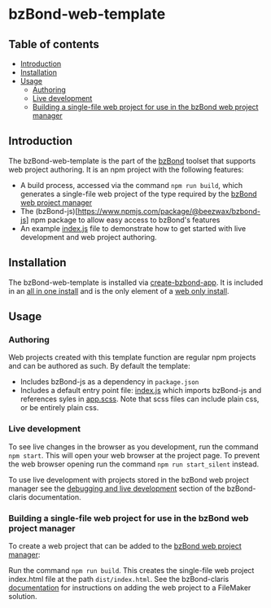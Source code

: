 # bzBond-web-template

## Table of contents

- [Introduction](#introduction)
- [Installation](#installation)
- [Usage](#usage)
  - [Authoring](#authoring)
  - [Live development](#live-development)
  - [Building a single-file web project for use in the bzBond web project manager](#building-a-single-file-web-project-for-use-in-the-bzbond-web-project-manager)

## Introduction

The bzBond-web-template is the part of the [bzBond](/) toolset that supports web project authoring. It is an npm project with the following features:
- A build process, accessed via the command `npm run build`, which generates a single-file web project of the type required by the [bzBond web project manager](../bzBond-claris/README.md#usage-bzbond-web-project-manager)
- The (bzBond-js)[https://www.npmjs.com/package/@beezwax/bzbond-js] npm package to allow easy access to bzBond's features
- An example [index.js](src/js/index.js) file to demonstrate how to get started with live development and web project authoring.

## Installation

The bzBond-web-template is installed via [create-bzbond-app](../create-bzbond-app/). It is included in an [all in one install](../create-bzbond-app/README.md#create-an-all-in-one-bzbond-project) and is the only element of a [web only install](../create-bzbond-app/README.md#create-a-web-only-bzbond-project).

## Usage

### Authoring

Web projects created with this template function are regular npm projects and can be authored as such. By default the template:
- Includes bzBond-js as a dependency in `package.json`
- Includes a default entry point file: [index.js](src/js/index.js) which imports bzBond-js and references syles in [app.scss](src/scss/app.scss). Note that scss files can include plain css, or be entirely plain css. 

### Live development

To see live changes in the browser as you development, run the command `npm start`. This will open your web browser at the project page. To prevent the web browser opening run the command `npm run start_silent` instead.

To use live development with projects stored in the bzBond web project manager see the [debugging and live development](../bzBond-claris/README.md#debugging-and-live-development-for-bzbond-web-projects) section of the bzBond-claris documentation.

### Building a single-file web project for use in the bzBond web project manager

To create a web project that can be added to the [bzBond web project manager](../bzBond-claris/README.md#usage-bzbond-web-project-manager):

Run the command `npm run build`. This creates the single-file web project index.html file at the path `dist/index.html`. See the bzBond-claris [documentation](../bzBond-claris/README.md#storing-web-projects-in-the-bzbond-web-project-manager) for instructions on adding the web project to a FileMaker solution.